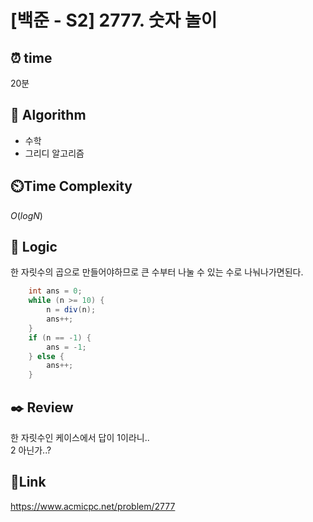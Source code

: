 # [백준 - S2] 2777. 숫자 놀이

## ⏰ **time**

20분

## :pushpin: **Algorithm**

- 수학
- 그리디 알고리즘

## ⏲️**Time Complexity**

$O(logN)$

## :round_pushpin: **Logic**
한 자릿수의 곱으로 만들어야하므로 큰 수부터 나눌 수 있는 수로 나눠나가면된다.
```java
	int ans = 0;
	while (n >= 10) {
		n = div(n);
		ans++;
	}
	if (n == -1) {
		ans = -1;
	} else {
		ans++;
	}

```

## :black_nib: **Review**
한 자릿수인 케이스에서 답이 1이라니..  
2 아닌가..?

## 📡**Link**

https://www.acmicpc.net/problem/2777
